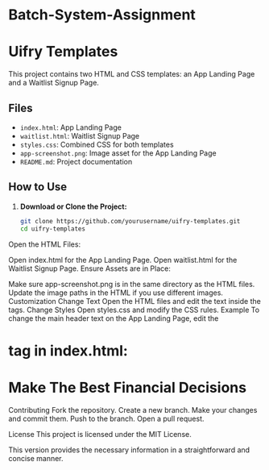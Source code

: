 # Batch-System-Assignment

# Uifry Templates

This project contains two HTML and CSS templates: an App Landing Page and a Waitlist Signup Page.

## Files

- `index.html`: App Landing Page
- `waitlist.html`: Waitlist Signup Page
- `styles.css`: Combined CSS for both templates
- `app-screenshot.png`: Image asset for the App Landing Page
- `README.md`: Project documentation

## How to Use

1. **Download or Clone the Project:**
   ```bash
   git clone https://github.com/yourusername/uifry-templates.git
   cd uifry-templates
Open the HTML Files:

Open index.html for the App Landing Page.
Open waitlist.html for the Waitlist Signup Page.
Ensure Assets are in Place:

Make sure app-screenshot.png is in the same directory as the HTML files.
Update the image paths in the HTML if you use different images.
Customization
Change Text
Open the HTML files and edit the text inside the tags.
Change Styles
Open styles.css and modify the CSS rules.
Example
To change the main header text on the App Landing Page, edit the <h1> tag in index.html:

<h1>Make The Best Financial Decisions</h1>

Contributing
Fork the repository.
Create a new branch.
Make your changes and commit them.
Push to the branch.
Open a pull request.

License
This project is licensed under the MIT License.


This version provides the necessary information in a straightforward and concise manner.




